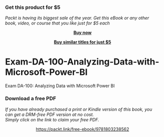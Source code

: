 
### Get this product for $5

<i>Packt is having its biggest sale of the year. Get this eBook or any other book, video, or course that you like just for $5 each</i>


<b><p align='center'>[Buy now](https://packt.link/9781803238562)</p></b>


<b><p align='center'>[Buy similar titles for just $5](https://subscription.packtpub.com/search)</p></b>


# Exam-DA-100-Analyzing-Data-with-Microsoft-Power-BI
Exam DA-100: Analyzing Data with Microsoft Power BI
### Download a free PDF

 <i>If you have already purchased a print or Kindle version of this book, you can get a DRM-free PDF version at no cost.<br>Simply click on the link to claim your free PDF.</i>
<p align="center"> <a href="https://packt.link/free-ebook/9781803238562">https://packt.link/free-ebook/9781803238562 </a> </p>